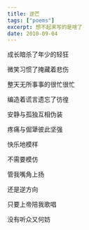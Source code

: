 ```yaml
---
title: 逆芒
tags: ["poems"]
excerpt: 想不起来写的是啥了
date: 2010-09-04
---
```


成长暗杀了年少的轻狂

微笑习惯了掩藏着悲伤

整天无所事事的很忙很忙

编造着谎言遗忘了彷徨

安静与孤独互相伪装

疼痛与倔犟彼此坚强



快乐地模样

不需要模仿

管我嘴角上扬

还是逆方向

只要上帝陪我歌唱

没有听众又何妨